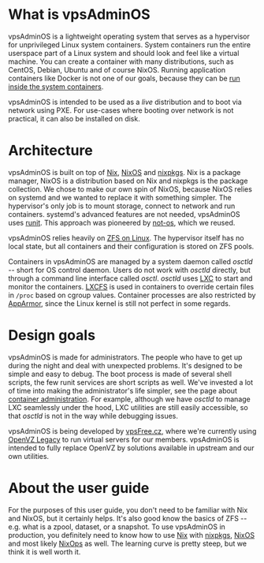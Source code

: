 # What is vpsAdminOS
vpsAdminOS is a lightweight operating system that serves as a hypervisor
for unprivileged Linux system containers. System containers run the entire
userspace part of a Linux system and should look and feel like a virtual
machine. You can create a container with many distributions, such as CentOS,
Debian, Ubuntu and of course NixOS. Running application containers like Docker
is not one of our goals, because they can be
[run inside the system containers](../services/docker.md).

vpsAdminOS is intended to be used as a *live* distribution and to boot via
network using PXE. For use-cases where booting over network is not practical, it
can also be installed on disk.

# Architecture
vpsAdminOS is built on top of [Nix], [NixOS] and [nixpkgs]. Nix is a package
manager, NixOS is a distribution based on Nix and nixpkgs is the package
collection. We chose to make our own spin of NixOS, because NixOS relies on
systemd and we wanted to replace it with something simpler. The hypervisor's
only job is to mount storage, connect to network and run containers. systemd's
advanced features are not needed, vpsAdminOS uses [runit]. This approach was
pioneered by [not-os], which we reused.

vpsAdminOS relies heavily on [ZFS on Linux]. The hypervisor itself has no local
state, but all containers and their configuration is stored on ZFS pools.

Containers in vpsAdminOS are managed by a system daemon called *osctld* --
short for OS control daemon. Users do not work with *osctld* directly, but
through a command line interface called *osctl*. *osctld* uses [LXC] to start
and monitor the containers. [LXCFS] is used in containers to override certain
files in `/proc` based on cgroup values. Container processes are also restricted
by [AppArmor], since the Linux kernel is still not perfect in some regards.

# Design goals
vpsAdminOS is made for administrators. The people who have to get up during the
night and deal with unexpected problems. It's designed to be simple and easy to
debug. The boot process is made of several shell scripts, the few runit services
are short scripts as well. We've invested a lot of time into making
the administrator's life simpler, see the page about
[container administration](../containers/administration). For example, although
we have *osctld* to manage LXC seamlessly under the hood, LXC utilities are
still easily accessible, so that *osctld* is not in the way while debugging
issues.

vpsAdminOS is being developed by [vpsFree.cz], where we're currently using
[OpenVZ Legacy] to run virtual servers for our members. vpsAdminOS is intended
to fully replace OpenVZ by solutions available in upstream and our own utilities.

# About the user guide
For the purposes of this user guide, you don't need to be familiar with Nix
and NixOS, but it certainly helps. It's also good know the basics of ZFS -- e.g.
what is a zpool, dataset, or a snapshot. To use vpsAdminOS in production, you
definitely need to know how to use [Nix] with [nixpkgs], [NixOS] and most likely
[NixOps] as well. The learning curve is pretty steep, but we think it is well
worth it.

[Nix]: https://nixos.org/nix/
[NixOs]: https://nixos.org/
[nixpkgs]: https://nixos.org/nixpkgs/
[NixOps]: https://nixos.org/nixops/
[runit]: http://smarden.org/runit/
[not-os]: https://github.com/cleverca22/not-os
[ZFS on Linux]: http://zfsonlinux.org
[LXC]: https://linuxcontainers.org/lxc/
[LXCFS]: https://linuxcontainers.org/lxcfs/
[AppArmor]: https://en.wikipedia.org/wiki/AppArmor
[vpsFree.cz]: https://vpsfree.org
[OpenVZ Legacy]: https://wiki.openvz.org/Main_Page
